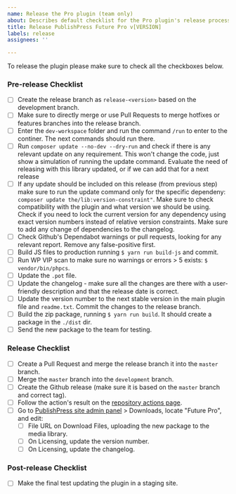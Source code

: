 ```yaml
---
name: Release the Pro plugin (team only)
about: Describes default checklist for the Pro plugin's release process.
title: Release PublishPress Future Pro v[VERSION]
labels: release
assignees: ''

---
```


To release the plugin please make sure to check all the checkboxes below.

### Pre-release Checklist

- [ ] Create the release branch as `release-<version>` based on the development branch.
- [ ] Make sure to directly merge or use Pull Requests to merge hotfixes or features branches into the release branch.
- [ ] Enter the `dev-workspace` folder and run the command `/run` to enter to the continer. The next commands should run there.
- [ ] Run `composer update --no-dev --dry-run` and check if there is any relevant update on any requirement. This won't change the code, just show a simulation of running the update command. Evaluate the need of releasing with this library updated, or if we can add that for a next release
- [ ] If any update should be included on this release (from previous step) make sure to run the update command only for the specific dependeny: `composer update the/lib:version-constraint"`. Make sure to check compatibility with the plugin and what version we should be using. Check if you need to lock the current version for any dependency using exact version numbers instead of relative version constraints. Make sure to add any change of dependencies to the changelog.
- [ ] Check Github's Dependabot warnings or pull requests, looking for any relevant report. Remove any false-positive first.
- [ ] Build JS files to production running `$ yarn run build-js` and commit.
- [ ] Run WP VIP scan to make sure no warnings or errors > 5 exists: `$ vendor/bin/phpcs`.
- [ ] Update the `.pot` file.
- [ ] Update the changelog - make sure all the changes are there with a user-friendly description and that the release date is correct.
- [ ] Update the version number to the next stable version in the main plugin file and `readme.txt`. Commit the changes to the release branch.
- [ ] Build the zip package, running `$ yarn run build`. It should create a package in the `./dist` dir.
- [ ] Send the new package to the team for testing.

### Release Checklist

- [ ] Create a Pull Request and merge the release branch it into the `master` branch.
- [ ] Merge the `master` branch into the `development` branch.
- [ ] Create the Github release (make sure it is based on the `master` branch and correct tag).
- [ ] Follow the action's result on the [repository actions page](https://github.com/publishpress/publishpress-future-pro/actions).
- [ ] Go to [PublishPress site admin panel](https://publishpress.com/wp-admin) > Downloads, locate "Future Pro", and edit:
  - [ ] File URL on Download Files, uploading the new package to the media library.
  - [ ] On Licensing, update the version number.
  - [ ] On Licensing, update the changelog.

### Post-release Checklist
- [ ] Make the final test updating the plugin in a staging site.
